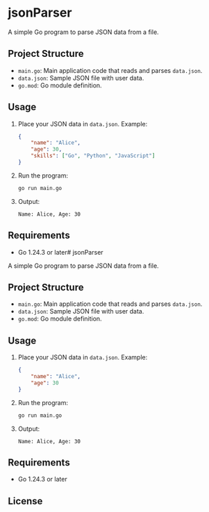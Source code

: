 # jsonParser

A simple Go program to parse JSON data from a file.

## Project Structure

- `main.go`: Main application code that reads and parses `data.json`.
- `data.json`: Sample JSON file with user data.
- `go.mod`: Go module definition.

## Usage

1. Place your JSON data in `data.json`. Example:
    ```json
    {
        "name": "Alice",
        "age": 30,
        "skills": ["Go", "Python", "JavaScript"]
    }
    ```

2. Run the program:
    ```sh
    go run main.go
    ```

3. Output:
    ```
    Name: Alice, Age: 30
    ```

## Requirements

- Go 1.24.3 or later# jsonParser

A simple Go program to parse JSON data from a file.

## Project Structure

- `main.go`: Main application code that reads and parses `data.json`.
- `data.json`: Sample JSON file with user data.
- `go.mod`: Go module definition.

## Usage

1. Place your JSON data in `data.json`. Example:
    ```json
    {
        "name": "Alice",
        "age": 30
    }
    ```

2. Run the program:
    ```sh
    go run main.go
    ```

3. Output:
    ```
    Name: Alice, Age: 30
    ```

## Requirements

- Go 1.24.3 or later

## License